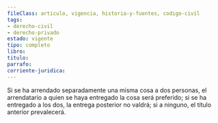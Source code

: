 ```yaml
---
fileClass: articulo, vigencia, historia-y-fuentes, codigo-civil
tags:
- derecho-civil
- derecho-privado
estado: vigente
tipo: completo
libro:
titulo:
parrafo:
corriente-juridica:
---
```

Si se ha arrendado separadamente una misma cosa a dos personas, el arrendatario a quien se haya entregado la cosa será preferido; si se ha entregado a los dos, la entrega posterior no valdrá; si a ninguno, el título anterior prevalecerá.